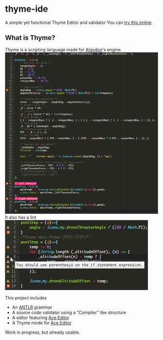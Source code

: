 # thyme-ide
A simple yet functional Thyme Editor and validator
You can [try this online](https://leandrosq.github.io/thyme-ide/).

## What is Thyme?
Thyme is a scripting language made for [Algodoo](algodoo.com)'s engine.
![img](https://raw.githubusercontent.com/LeandroSQ/thyme-ide/master/img/01.png?raw=true)
It also has a lint
![img](https://raw.githubusercontent.com/LeandroSQ/thyme-ide/master/img/Annotation%20example%2001.jpg)

This project includes
- An [ANTLR](https://www.antlr.org/) grammar
- A source code validator using a "Compiler" like structure
- A editor featuring [Ace Editor](https://ace.c9.io/)
- A Thyme mode for [Ace Editor](https://ace.c9.io/)

Work in progress, but already usable.
